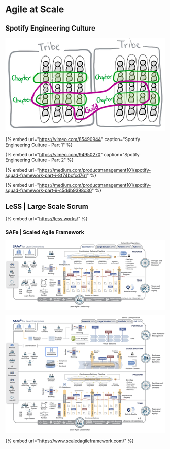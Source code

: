 # Agile at Scale

## Spotify Engineering Culture

![Spotify Squad Framework](../.gitbook/assets/spotify-squad-framework.png)

{% embed url="https://vimeo.com/85490944" caption="Spotify Engineering Culture - Part 1" %}

{% embed url="https://vimeo.com/94950270" caption="Spotify Engineering Culture - Part 2" %}

{% embed url="https://medium.com/productmanagement101/spotify-squad-framework-part-i-8f74bcfcd761" %}

{% embed url="https://medium.com/productmanagement101/spotify-squad-framework-part-ii-c5d4b9398c30" %}

## LeSS \| Large Scale Scrum

{% embed url="https://less.works/" %}

### SAFe \| Scaled Agile Framework

![Essential SAFe](../.gitbook/assets/safe-essential.png)

![Full SAFe](../.gitbook/assets/safe-full.png)

{% embed url="https://www.scaledagileframework.com/" %}



